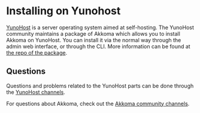 # Installing on Yunohost

[YunoHost](https://yunohost.org) is a server operating system aimed at self-hosting. The YunoHost community maintains a package of Akkoma which allows you to install Akkoma on YunoHost. You can install it via the normal way through the admin web interface, or through the CLI. More information can be found at [the repo of the package](https://github.com/YunoHost-Apps/akkoma_ynh).

## Questions

Questions and problems related to the YunoHost parts can be done through the [YunoHost channels](https://yunohost.org/en/help).

For questions about Akkoma, check out the [Akkoma community channels](../../#community-channels).

